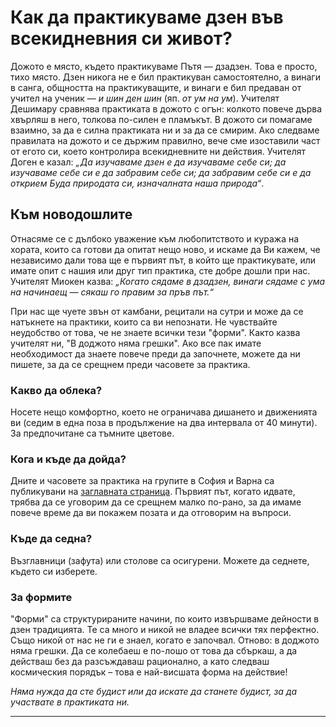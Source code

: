 # Как да практикуваме дзен във всекидневния си живот?

Дожото е място, където практикуваме Пътя — дзадзен. Това е просто, тихо място. Дзен никога не е бил практикуван самостоятелно, а винаги в санга, общността на практикуващите, и винаги е бил предаван от учител на ученик — _и шин ден шин_ (яп. _от ум на ум_). Учителят Дешимару сравнява практиката в дожото с огън: колкото повече дърва хвърляш в него, толкова по-силен е пламъкът. В дожото си помагаме взаимно, за да е силна практиката ни и за да се смирим. Ако следваме правилата на дожото и се държим правилно, вече сме изоставили част от егото си, което контролира всекидневните ни действия. Учителят Доген е казал: _„Да изучаваме дзен е да изучаваме себе си; да изучаваме себе си е да забравим себе си; да забравим себе си е да открием Буда природата си, изначалната наша природа“_.

## Към новодошлите

Отнасяме се с дълбоко уважение към любопитството и куража на хората, които са готови да опитат нещо ново, и искаме да Ви кажем, че независимо дали това ще е първият път, в който ще практикувате, или имате опит с нашия или друг тип практика, сте добре дошли при нас. Учителят Миокен казва: _„Когато сядаме в дзадзен, винаги сядаме с ума на начинаещ — сякаш го правим за пръв път.“_

При нас ще чуете звън от камбани, рецитали на сутри и може да се натъкнете на практики, които са ви непознати. Не чувствайте неудобство от това, че не знаете всички тези "форми". Както казва учителят ни, "В доджото няма грешки". Ако все пак имате необходимост да знаете повече преди да започнете, можете да ни пишете, за да се срещнем преди часовете за практика.

### Какво да облека?

Носете нещо комфортно, което не ограничава дишането и движенията ви (седим в една поза в продължение на два интервала от 40 минути). За предпочитане са тъмните цветове.

### Кога и къде да дойда?

Дните и часовете за практика на групите в София и Варна са публикувани на [заглавната страница](/#schedule). Първият път, когато идвате, трябва да се уговорим да се срещнем малко по-рано, за да имаме повече време да ви покажем позата и да отговорим на въпроси.

### Къде да седна?

Възглавници (зафута) или столове са осигурени. Можете да седнете, където си изберете.

### За формите

"Форми" са структурираните начини, по които извършваме дейности в дзен традицията. Те са много и никой не владее всички тях перфектно. Също никой от нас не ги е знаел, когато е започвал. Отново: в доджото няма грешки. Да се колебаеш е по-лошо от това да сбъркаш, а да действаш без да разсъждаваш рационално, а като следваш космическия порядък – това е най-висшата форма на действие!

_Няма нужда да сте будист или да искате да станете будист, за да участвате в практиката ни._

---
